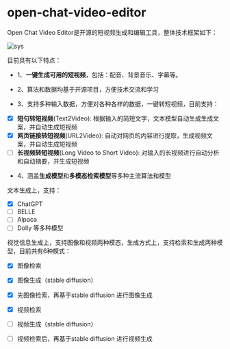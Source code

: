 # open-chat-video-editor
Open Chat Video Editor是开源的短视频生成和编辑工具，整体技术框架如下：

![sys](https://user-images.githubusercontent.com/21036347/236424150-ff67dd18-5c6e-41ff-a865-340e63e8ff98.png)

目前具有以下特点：
- 1、**一键生成可用的短视频**，包括：配音、背景音乐、字幕等。

- 2、算法和数据均基于开源项目，方便技术交流和学习
- 3、支持多种输入数据，方便对各种各样的数据，一键转短视频，目前支持：
- [x] **短句转短视频**(Text2Video): 根据输入的简短文字，文本模型自动生成生成文案，并自动生成短视频
- [x] **网页链接转短视频**(URL2Video): 自动对网页的内容进行提取，生成视频文案，并自动生成短视频
- [ ] **长视频转短视频**(Long Video to Short Video): 对输入的长视频进行自动分析和自动摘要，并生成短视频
- 4、涵盖**生成模型**和**多模态检索模型**等多种主流算法和模型

文本生成上，支持：
- [x] ChatGPT 
- [ ] BELLE
- [ ] Alpaca
- [ ] Dolly 
等多种模型

视觉信息生成上，支持图像和视频两种模态，生成方式上，支持检索和生成两种模型，目前共有6种模式：
- [x] 图像检索
- [x] 图像生成（stable diffusion）
- [x] 先图像检索，再基于stable diffusion 进行图像生成
- [x] 视频检索
- [ ] 视频生成（stable diffusion）
- [ ] 视频检索后，再基于stable diffusion 进行视频生成






